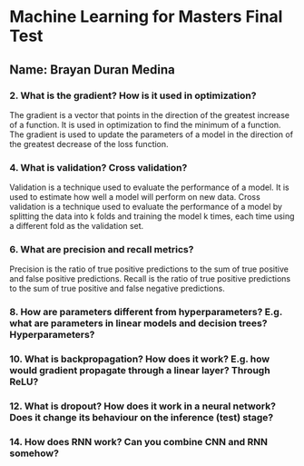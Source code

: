 # Machine Learning for Masters Final Test

## Name: Brayan Duran Medina

### 2. What is the gradient? How is it used in optimization?

The gradient is a vector that points in the direction of the greatest increase of a function. It is used in optimization to find the minimum of a function. The gradient is used to update the parameters of a model in the direction of the greatest decrease of the loss function.

### 4. What is validation? Cross validation?

Validation is a technique used to evaluate the performance of a model. It is used to estimate how well a model will perform on new data. Cross validation is a technique used to evaluate the performance of a model by splitting the data into k folds and training the model k times, each time using a different fold as the validation set.

### 6. What are precision and recall metrics?

Precision is the ratio of true positive predictions to the sum of true positive and false positive predictions. Recall is the ratio of true positive predictions to the sum of true positive and false negative predictions.

### 8. How are parameters different from hyperparameters? E.g. what are parameters in linear models and decision trees? Hyperparameters?

### 10. What is backpropagation? How does it work? E.g. how would gradient propagate through a linear layer? Through ReLU?

### 12. What is dropout? How does it work in a neural network? Does it change its behaviour on the inference (test) stage?

### 14. How does RNN work? Can you combine CNN and RNN somehow?
